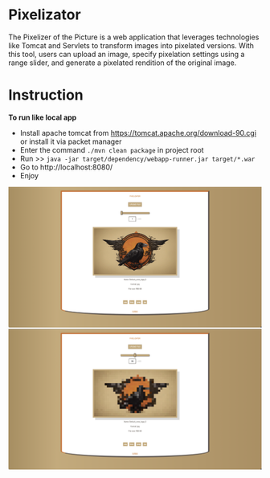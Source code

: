 # Pixelizator

The Pixelizer of the Picture is a web application that leverages technologies like Tomcat and Servlets to transform images into pixelated versions.
With this tool, users can upload an image, specify pixelation settings using a range slider, and generate a pixelated rendition of the original image. 

# Instruction

**To run like local app**

- Install apache tomcat from https://tomcat.apache.org/download-90.cgi or install it via packet manager
- Enter the command `./mvn clean package` in project root
- Run >> `java -jar target/dependency/webapp-runner.jar target/*.war`
- Go to http://localhost:8080/
- Enjoy

![Prep.png](src/main/resources/Prep.png)
![Post.png](src/main/resources/Post.png)